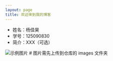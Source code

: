 ```yaml
---
layout: page  
title: 欢迎来到我的博客
---
```


- 姓名：杨佳昊
- 学号：125090830
- 简介：XXX（可选）  

![示例图片](/images/photo.jpg)  # 图片需先上传到仓库的 images 文件夹
